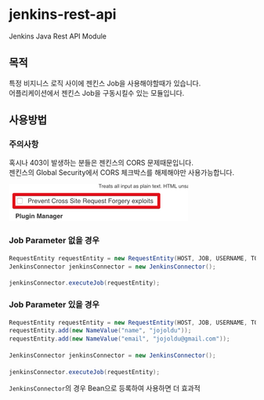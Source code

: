 # jenkins-rest-api

Jenkins Java Rest API Module  

## 목적

특정 비지니스 로직 사이에 젠킨스 Job을 사용해야할때가 있습니다.  
어플리케이션에서 젠킨스 Job을 구동시킬수 있는 모듈입니다. 

## 사용방법

### 주의사항

혹시나 403이 발생하는 분들은 젠킨스의 CORS 문제때문입니다.  
젠킨스의 Global Security에서 CORS 체크박스를 해제해야만 사용가능합니다.  

![cors](./images/cors.png)

### Job Parameter 없을 경우

```java
RequestEntity requestEntity = new RequestEntity(HOST, JOB, USERNAME, TOKEN);
JenkinsConnector jenkinsConnector = new JenkinsConnector();

jenkinsConnector.executeJob(requestEntity);
```

### Job Parameter 있을 경우

```java
RequestEntity requestEntity = new RequestEntity(HOST, JOB, USERNAME, TOKEN);
requestEntity.add(new NameValue("name", "jojoldu"));
requestEntity.add(new NameValue("email", "jojoldu@gmail.com"));

JenkinsConnector jenkinsConnector = new JenkinsConnector();

jenkinsConnector.executeJob(requestEntity);
```

```JenkinsConnector```의 경우 Bean으로 등록하여 사용하면 더 효과적